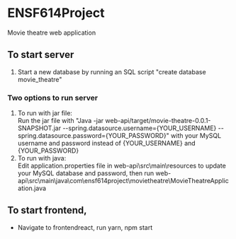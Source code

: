 # ENSF614Project
Movie theatre web application

## To start server
1. Start a new database by running an SQL script "create database movie_theatre"

### Two options to run server
1. To run with jar file:  
Run the jar file with "Java -jar web-api/target/movie-theatre-0.0.1-SNAPSHOT.jar --spring.datasource.username={YOUR_USERNAME} --spring.datasource.password={YOUR_PASSWORD}" with your MySQL username and password instead of {YOUR_USERNAME} and {YOUR_PASSWORD}
2. To run with java:   
Edit application.properties file in web-api\src\main\resources to update your MySQL database and password, then run
web-api\src\main\java\com\ensf614project\movietheatre\MovieTheatreApplication.java

## To start frontend,
- Navigate to frontendreact, run yarn, npm start

